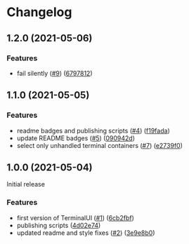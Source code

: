 # Changelog

## 1.2.0 (2021-05-06)

### Features

- fail silently ([#9](https://github.com/piotrpliszko/terminal-ui/issues/9)) ([6797812](https://github.com/piotrpliszko/terminal-ui/commit/67978124330e56721a7ef4ea39e1d77fe1b9b988))

## 1.1.0 (2021-05-05)

### Features

- readme badges and publishing scripts ([#4](https://github.com/piotrpliszko/terminal-ui/issues/4)) ([f19fada](https://github.com/piotrpliszko/terminal-ui/commit/f19fada1759e633130aa355fb584719ec0d522a9))
- update README badges ([#5](https://github.com/piotrpliszko/terminal-ui/issues/5)) ([090942d](https://github.com/piotrpliszko/terminal-ui/commit/090942d210dbf84e19eb93bba2eb6a0779fe2de9))
- select only unhandled terminal containers ([#7](https://github.com/piotrpliszko/terminal-ui/issues/7)) ([e2739f0](https://github.com/piotrpliszko/terminal-ui/commit/e2739f0669ff3c230b658f04f621f60c145bbf9f))

## 1.0.0 (2021-05-04)

Initial release

### Features

- first version of TerminalUI ([#1](https://github.com/piotrpliszko/terminal-ui/issues/1)) ([6cb2fbf](https://github.com/piotrpliszko/terminal-ui/commit/6cb2fbf27a13bf03048880e94b1081e8550f31c6))
- publishing scripts ([4d02e74](https://github.com/piotrpliszko/terminal-ui/commit/4d02e74b0a7f9d97bb3e735a1b325a61b1d6a256))
- updated readme and style fixes ([#2](https://github.com/piotrpliszko/terminal-ui/issues/2)) ([3e9e8b0](https://github.com/piotrpliszko/terminal-ui/commit/3e9e8b03315167c0bef8c069e12ba10ffaf5c03e))
